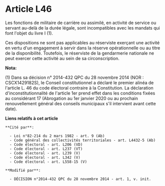 # Article L46

Les fonctions de militaire de carrière ou assimilé, en activité de service ou servant au-delà de la durée légale, sont
incompatibles avec les mandats qui font l'objet du livre I (1).

Ces dispositions ne sont pas applicables au réserviste exerçant une activité en vertu d'un engagement à servir dans la
réserve opérationnelle ou au titre de la disponibilité. Toutefois, le réserviste de la gendarmerie nationale ne peut exercer
cette activité au sein de sa circonscription.

**Nota:**

(1) Dans sa décision n° 2014-432 QPC du 28 novembre 2014 (NOR : CSCX1429182S), le Conseil constitutionnel a déclaré le
premier alinéa de l'article L. 46 du code électoral contraire à la Constitution.  La déclaration d'inconstitutionnalité de
l'article 1er prend effet dans les conditions fixées au considérant 17 (Abrogation au 1er janvier 2020 ou au prochain
renouvellement général des conseils municipaux s'il intervient avant cette date).

**Liens relatifs à cet article**

	**Cité par**:

	  - Loi n°82-214 du 2 mars 1982 - art. 9 (Ab)
	  - Code général des collectivités territoriales - art. L4432-5 (Ab)
	  - Code électoral - art. L206 (VD)
	  - Code électoral - art. L237 (VT)
	  - Code électoral - art. L239 (V)
	  - Code électoral - art. L342 (V)
	  - Code électoral - art. L558-15 (V)

	**Modifié par**:

	  - DÉCISION n°2014-432 QPC du 28 novembre 2014 - art. 1, v. init.
